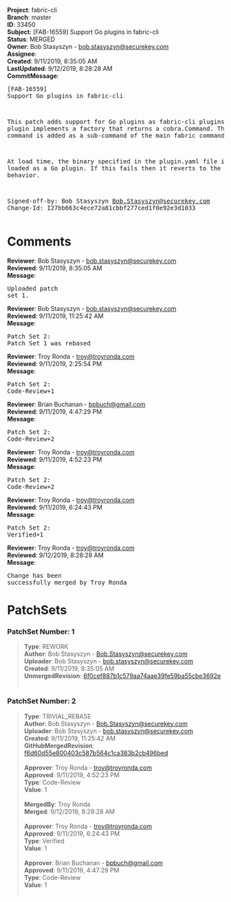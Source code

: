 <strong>Project</strong>: fabric-cli<br><strong>Branch</strong>: master<br><strong>ID</strong>: 33450<br><strong>Subject</strong>: [FAB-16559] Support Go plugins in fabric-cli<br><strong>Status</strong>: MERGED<br><strong>Owner</strong>: Bob Stasyszyn - bob.stasyszyn@securekey.com<br><strong>Assignee</strong>:<br><strong>Created</strong>: 9/11/2019, 8:35:05 AM<br><strong>LastUpdated</strong>: 9/12/2019, 8:28:28 AM<br><strong>CommitMessage</strong>:<br><pre>[FAB-16559] Support Go plugins in fabric-cli

This patch adds support for Go plugins as fabric-cli plugins. A Go
plugin implements a factory that returns a cobra.Command. The returned
command is added as a sub-command of the main fabric command.

At load time, the binary specified in the plugin.yaml file is first
loaded as a Go plugin. If this fails then it reverts to the current
behavior.

Signed-off-by: Bob Stasyszyn <Bob.Stasyszyn@securekey.com>
Change-Id: I27bb663c4ece72a81cbbf277ced1f0e92e3d1033
</pre><h1>Comments</h1><strong>Reviewer</strong>: Bob Stasyszyn - bob.stasyszyn@securekey.com<br><strong>Reviewed</strong>: 9/11/2019, 8:35:05 AM<br><strong>Message</strong>: <pre>Uploaded patch set 1.</pre><strong>Reviewer</strong>: Bob Stasyszyn - bob.stasyszyn@securekey.com<br><strong>Reviewed</strong>: 9/11/2019, 11:25:42 AM<br><strong>Message</strong>: <pre>Patch Set 2: Patch Set 1 was rebased</pre><strong>Reviewer</strong>: Troy Ronda - troy@troyronda.com<br><strong>Reviewed</strong>: 9/11/2019, 2:25:54 PM<br><strong>Message</strong>: <pre>Patch Set 2: Code-Review+1</pre><strong>Reviewer</strong>: Brian Buchanan - bpbuch@gmail.com<br><strong>Reviewed</strong>: 9/11/2019, 4:47:29 PM<br><strong>Message</strong>: <pre>Patch Set 2: Code-Review+2</pre><strong>Reviewer</strong>: Troy Ronda - troy@troyronda.com<br><strong>Reviewed</strong>: 9/11/2019, 4:52:23 PM<br><strong>Message</strong>: <pre>Patch Set 2: Code-Review+2</pre><strong>Reviewer</strong>: Troy Ronda - troy@troyronda.com<br><strong>Reviewed</strong>: 9/11/2019, 6:24:43 PM<br><strong>Message</strong>: <pre>Patch Set 2: Verified+1</pre><strong>Reviewer</strong>: Troy Ronda - troy@troyronda.com<br><strong>Reviewed</strong>: 9/12/2019, 8:28:28 AM<br><strong>Message</strong>: <pre>Change has been successfully merged by Troy Ronda</pre><h1>PatchSets</h1><h3>PatchSet Number: 1</h3><blockquote><strong>Type</strong>: REWORK<br><strong>Author</strong>: Bob Stasyszyn - Bob.Stasyszyn@securekey.com<br><strong>Uploader</strong>: Bob Stasyszyn - bob.stasyszyn@securekey.com<br><strong>Created</strong>: 9/11/2019, 8:35:05 AM<br><strong>UnmergedRevision</strong>: [6f0cef887b1c579aa74aae39fe59ba55cbe3692e](https://github.com/hyperledger-gerrit-archive/fabric-cli/commit/6f0cef887b1c579aa74aae39fe59ba55cbe3692e)<br><br></blockquote><h3>PatchSet Number: 2</h3><blockquote><strong>Type</strong>: TRIVIAL_REBASE<br><strong>Author</strong>: Bob Stasyszyn - Bob.Stasyszyn@securekey.com<br><strong>Uploader</strong>: Bob Stasyszyn - bob.stasyszyn@securekey.com<br><strong>Created</strong>: 9/11/2019, 11:25:42 AM<br><strong>GitHubMergedRevision</strong>: [f6d60d55e800403c587b564c1ca383b2cb496bed](https://github.com/hyperledger-gerrit-archive/fabric-cli/commit/f6d60d55e800403c587b564c1ca383b2cb496bed)<br><br><strong>Approver</strong>: Troy Ronda - troy@troyronda.com<br><strong>Approved</strong>: 9/11/2019, 4:52:23 PM<br><strong>Type</strong>: Code-Review<br><strong>Value</strong>: 1<br><br><strong>MergedBy</strong>: Troy Ronda<br><strong>Merged</strong>: 9/12/2019, 8:28:28 AM<br><br><strong>Approver</strong>: Troy Ronda - troy@troyronda.com<br><strong>Approved</strong>: 9/11/2019, 6:24:43 PM<br><strong>Type</strong>: Verified<br><strong>Value</strong>: 1<br><br><strong>Approver</strong>: Brian Buchanan - bpbuch@gmail.com<br><strong>Approved</strong>: 9/11/2019, 4:47:29 PM<br><strong>Type</strong>: Code-Review<br><strong>Value</strong>: 1<br><br></blockquote>